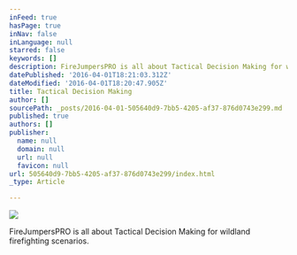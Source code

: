 ```yaml
---
inFeed: true
hasPage: true
inNav: false
inLanguage: null
starred: false
keywords: []
description: FireJumpersPRO is all about Tactical Decision Making for wildland firefighting scenarios.
datePublished: '2016-04-01T18:21:03.312Z'
dateModified: '2016-04-01T18:20:47.905Z'
title: Tactical Decision Making
author: []
sourcePath: _posts/2016-04-01-505640d9-7bb5-4205-af37-876d0743e299.md
published: true
authors: []
publisher:
  name: null
  domain: null
  url: null
  favicon: null
url: 505640d9-7bb5-4205-af37-876d0743e299/index.html
_type: Article

---
```

![](https://the-grid-user-content.s3-us-west-2.amazonaws.com/1fca7a46-a998-4102-8101-0eef91cf0980.png)

FireJumpersPRO is all about Tactical Decision Making for wildland firefighting scenarios.
